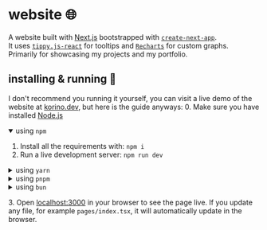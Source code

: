 # website 🌐
A website built with [Next.js](https://nextjs.org/) bootstrapped with [`create-next-app`](https://github.com/vercel/next.js/tree/canary/packages/create-next-app).
<br>
It uses [`tippy.js-react`](https://github.com/atomiks/tippyjs-react) for tooltips and [`Recharts`](https://recharts.org/en-US/) for custom graphs. 
<br>
Primarily for showcasing my projects and my portfolio.

## installing & running 📩
I don't recommend you running it yourself, you can visit a live demo of the website at [korino.dev](https://korino.dev), but here is the guide anyways:
0. Make sure you have installed [Node.js](https://nodejs.org/en/download/)
<details open>
    <summary>using <code>npm</code></summary>
    <ol>
        <li>Install all the requirements with: <code>npm i</code></li>
        <li>Run a live development server: <code>npm run dev</code></li>
    </ol>
</details>

<details>
    <summary>using <code>yarn</code></summary>
    <ol>
        <li>Install all the requirements with: <code>yarn i</code></li>
        <li>Run a live development server: <code>yarn dev</code></li>
    </ol>
</details>

<details>
    <summary>using <code>pnpm</code></summary>
    <ol>
        <li>Install all the requirements with: <code>pnpm i</code></li>
        <li>Run a live development server: <code>pnpm dev</code></li>
    </ol>
</details>

<details>
    <summary>using <code>bun</code></summary>
    <ol>
        <li>Install all the requirements with: <code>bun i</code></li>
        <li>Run a live development server: <code>bun run dev</code></li>
    </ol>
</details>

​3. Open [localhost:3000](http://localhost:3000) in your browser to see the page live.
If you update any file, for example `pages/index.tsx`, it will automatically update in the browser.
